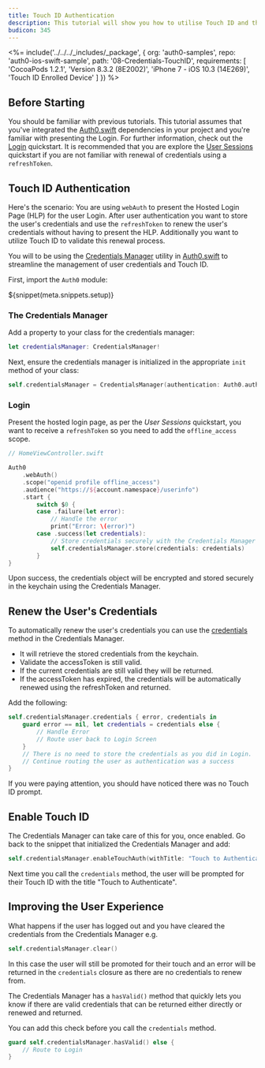 ```yaml
---
title: Touch ID Authentication
description: This tutorial will show you how to utilise Touch ID and the Credentials Manager
budicon: 345
---
```


<%= include('../../../_includes/_package', {
  org: 'auth0-samples',
  repo: 'auth0-ios-swift-sample',
  path: '08-Credentials-TouchID',
  requirements: [
    'CocoaPods 1.2.1',
    'Version 8.3.2 (8E2002)',
    'iPhone 7 - iOS 10.3 (14E269)',
    'Touch ID Enrolled Device'
  ]
}) %>

## Before Starting

You should be familiar with previous tutorials. This tutorial assumes that you've integrated the [Auth0.swift](https://github.com/auth0/Auth0.swift/) dependencies in your project and you're familiar with presenting the Login. For further information, check out the [Login](/quickstart/native/ios-swift/00-login) quickstart.
It is recommended that you are explore the [User Sessions](/quickstart/native/ios-swift/03-user-sessions) quickstart if you are not familiar with renewal of credentials using a `refreshToken`.

## Touch ID Authentication

Here's the scenario: You are using `webAuth` to present the Hosted Login Page (HLP) for the user Login. After user authentication you want to store the user's credentials and use the `refreshToken` to renew the user's credentials without having to present the HLP. Additionally you want to utilize Touch ID to validate this renewal process.

You will to be using the [Credentials Manager](https://github.com/auth0/Auth0.swift/blob/master/Auth0/CredentialsManager.swift) utility in [Auth0.swift](https://github.com/auth0/Auth0.swift/) to streamline the management of user credentials and Touch ID.

First, import the `Auth0` module:

${snippet(meta.snippets.setup)}

### The Credentials Manager

Add a property to your class for the credentials manager:

```swift
let credentialsManager: CredentialsManager!
```

Next, ensure the credentials manager is initialized in the appropriate `init` method of your class:

```swift
self.credentialsManager = CredentialsManager(authentication: Auth0.authentication())
```

### Login

Present the hosted login page, as per the *User Sessions* quickstart, you want to receive a `refreshToken` so you need to add the `offline_access` scope.

```swift
// HomeViewController.swift

Auth0
    .webAuth()
    .scope("openid profile offline_access")
    .audience("https://${account.namespace}/userinfo")
    .start {
        switch $0 {
        case .failure(let error):
            // Handle the error
            print("Error: \(error)")
        case .success(let credentials):
            // Store credentials securely with the Credentials Manager
            self.credentialsManager.store(credentials: credentials)
        }
}
```

Upon success, the credentials object will be encrypted and stored securely in the keychain using the Credentials Manager. 

## Renew the User's Credentials

To automatically renew the user's credentials you can use the [credentials](https://github.com/auth0/Auth0.swift/blob/master/Auth0/CredentialsManager.swift#L98) method in the Credentials Manager. 

- It will retrieve the stored credentials from the keychain.
- Validate the accessToken is still valid.
- If the current credentials are still valid they will be returned.  
- If the accessToken has expired, the credentials will be automatically renewed using the refreshToken and returned.

Add the following:

```swift
self.credentialsManager.credentials { error, credentials in
    guard error == nil, let credentials = credentials else {
        // Handle Error
        // Route user back to Login Screen
    }
    // There is no need to store the credentials as you did in Login.  The Credentials Manager will do this for you internally
    // Continue routing the user as authentication was a success
}
```

If you were paying attention, you should have noticed there was no Touch ID prompt.

## Enable Touch ID

The Credentials Manager can take care of this for you, once enabled. Go back to the snippet that initialized the Credentials Manager and add:

```swift
self.credentialsManager.enableTouchAuth(withTitle: "Touch to Authenticate")
```

Next time you call the `credentials` method, the user will be prompted for their Touch ID with the title "Touch to Authenticate".

## Improving the User Experience

What happens if the user has logged out and you have cleared the credentials from the Credentials Manager e.g.

```swift
self.credentialsManager.clear()
```

In this case the user will still be promoted for their touch and an error will be returned in the `credentials` closure as there are no credentials to renew from.

The Credentials Manager has a `hasValid()` method that quickly lets you know if there are valid credentials that can be returned either directly or renewed and returned.

You can add this check before you call the `credentials` method.

```swift
guard self.credentialsManager.hasValid() else {
    // Route to Login
}
```